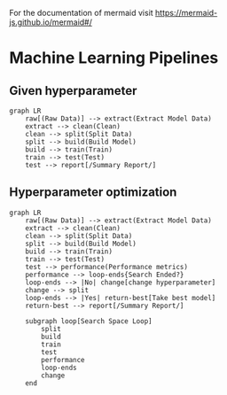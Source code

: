 For the documentation of mermaid visit https://mermaid-js.github.io/mermaid#/
# **Machine Learning Pipelines**

## Given hyperparameter
```mermaid
graph LR
    raw[(Raw Data)] --> extract(Extract Model Data)
    extract --> clean(Clean)
    clean --> split(Split Data)
    split --> build(Build Model)
    build --> train(Train)
    train --> test(Test)
    test --> report[/Summary Report/]
```

## Hyperparameter optimization
```mermaid
graph LR
    raw[(Raw Data)] --> extract(Extract Model Data)
    extract --> clean(Clean)
    clean --> split(Split Data)
    split --> build(Build Model)
    build --> train(Train)
    train --> test(Test)
    test --> performance(Performance metrics)
    performance --> loop-ends{Search Ended?}
    loop-ends --> |No| change[change hyperparameter]
    change --> split
    loop-ends --> |Yes| return-best[Take best model]
    return-best --> report[/Summary Report/]

    subgraph loop[Search Space Loop]
        split
        build
        train
        test
        performance
        loop-ends
        change
    end
```